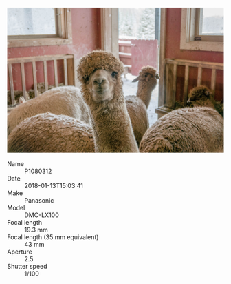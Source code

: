 [![P1080312](/photos/hd/P1080312.jpg)](/photos/full/P1080312.jpg?raw=true)

<dl>
  <dt>Name</dt>
  <dd>P1080312</dd>
  <dt>Date</dt>
  <dd>2018-01-13T15:03:41</dd>
  <dt>Make</dt>
  <dd>Panasonic</dd>
  <dt>Model</dt>
  <dd>DMC-LX100</dd>
  <dt>Focal length</dt>
  <dd>19.3 mm</dd>
  <dt>Focal length (35 mm equivalent)</dt>
  <dd>43 mm</dd>
  <dt>Aperture</dt>
  <dd>2.5</dd>
  <dt>Shutter speed</dt>
  <dd>1/100</dd>
</dl>
